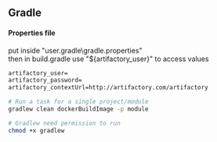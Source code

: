 ## Gradle

#### Properties file
put inside "user\.gradle\gradle.properties" <br />
then in build.gradle use "${artifactory_user}" to access values
```xml
artifactory_user=
artifactory_password=
artifactory_contextUrl=http://artifactory.com/artifactory
```

```bash
# Run a task for a single project/module
gradlew clean dockerBuildImage -p module

# Gradlew need permission to run
chmod +x gradlew
```
